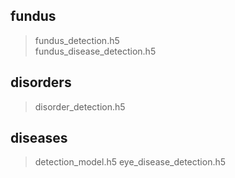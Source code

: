 ## fundus
> fundus_detection.h5  
> fundus_disease_detection.h5
## disorders
> disorder_detection.h5
## diseases
> detection_model.h5
> eye_disease_detection.h5


